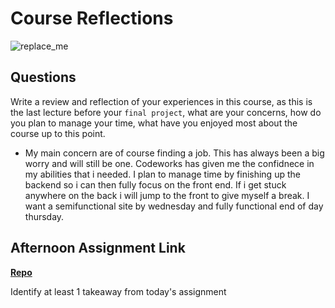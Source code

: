 # Course Reflections

![replace_me](https://codeworks.blob.core.windows.net/public/assets/img/illustrations/placeholder.svg)

## Questions

Write a review and reflection of your experiences in this course, as this is the last lecture before your `final project`, what are your concerns, how do you plan to manage your time, what have you enjoyed most about the course up to this point.
- My main concern are of course finding a job. This has always been a big worry and will still be one. Codeworks has given me the confidnece in my abilities that i needed. I plan to manage time by finishing up the backend so i can then fully focus on the front end. If i get stuck anywhere on the back i will jump to the front to give myself a break. I want a semifunctional site by wednesday and fully functional end of day thursday.

## Afternoon Assignment Link

**[Repo](https://github.com/laxmeyers/allSpice)**

Identify at least 1 takeaway from today's assignment
